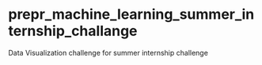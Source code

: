 # prepr_machine_learning_summer_internship_challange
Data Visualization challenge for summer internship challenge
